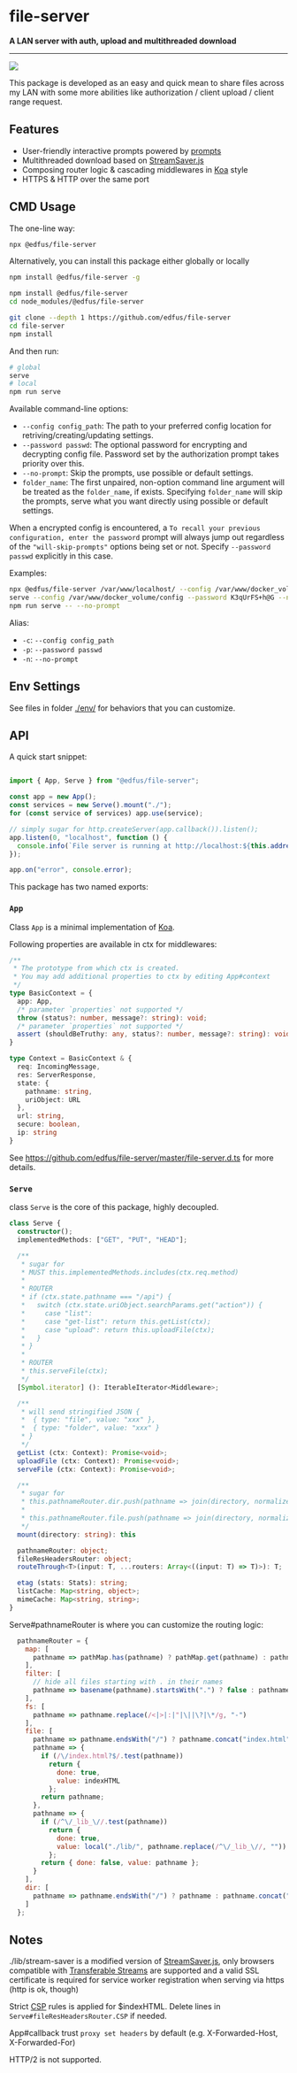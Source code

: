# file-server

**A LAN server with auth, upload and multithreaded download**

---

<img src="https://raw.github.com/edfus/file-server/master/img/terminal.gif">

This package is developed as an easy and quick mean to share files across my LAN with some more abilities like authorization / client upload / client range request.

## Features

- User-friendly interactive prompts powered by [prompts](https://github.com/terkelg/prompts#-prompts)
- Multithreaded download based on [StreamSaver.js](https://github.com/jimmywarting/StreamSaver.js)
- Composing router logic & cascading middlewares in [Koa](https://koajs.com/) style
- HTTPS & HTTP over the same port

## CMD Usage

The one-line way:
```bash
npx @edfus/file-server
```

Alternatively, you can install this package either globally or locally
```bash
npm install @edfus/file-server -g
```

```bash
npm install @edfus/file-server
cd node_modules/@edfus/file-server
```

```bash
git clone --depth 1 https://github.com/edfus/file-server 
cd file-server
npm install
```

And then run:
```bash
# global
serve 
# local
npm run serve
```

Available command-line options:

- `--config config_path`: The path to your preferred config location for retriving/creating/updating settings.
- `--password passwd`: The optional password for encrypting and decrypting config file. Password set by the authorization prompt takes priority over this.
- `--no-prompt`: Skip the prompts, use possible or default settings.
- `folder_name`: The first unpaired, non-option command line argument will be treated as the `folder_name`, if exists. Specifying `folder_name` will skip the prompts, serve what you want directly using possible or default settings.

When a encrypted config is encountered, a `To recall your previous configuration, enter the password` prompt will always jump out regardless of the `"will-skip-prompts"` options being set or not. Specify `--password passwd` explicitly in this case.

Examples:
```bash
npx @edfus/file-server /var/www/localhost/ --config /var/www/docker_volume/config 
serve --config /var/www/docker_volume/config --password K3qUrFS+h@G --no-prompt
npm run serve -- --no-prompt
```

Alias:
- `-c`: `--config config_path`
- `-p`: `--password passwd`
- `-n`: `--no-prompt`

## Env Settings

See files in folder [./env/](https://github.com/edfus/file-server/tree/master/env) for behaviors that you can customize.

## API

A quick start snippet:

```js

import { App, Serve } from "@edfus/file-server";

const app = new App();
const services = new Serve().mount("./");
for (const service of services) app.use(service);

// simply sugar for http.createServer(app.callback()).listen();
app.listen(0, "localhost", function () {
  console.info(`File server is running at http://localhost:${this.address().port}`);
});

app.on("error", console.error);
```

This package has two named exports:

### `App`

Class `App` is a minimal implementation of [Koa](https://koajs.com/).

Following properties are available in ctx for middlewares:

```ts
/**
 * The prototype from which ctx is created.
 * You may add additional properties to ctx by editing App#context
 */
type BasicContext = {
  app: App,
  /* parameter `properties` not supported */
  throw (status?: number, message?: string): void;
  /* parameter `properties` not supported */
  assert (shouldBeTruthy: any, status?: number, message?: string): void;
}

type Context = BasicContext & {
  req: IncomingMessage, 
  res: ServerResponse,
  state: {
    pathname: string,
    uriObject: URL
  },
  url: string,
  secure: boolean,
  ip: string
}
```

See <https://github.com/edfus/file-server/master/file-server.d.ts> for more details.

### `Serve`

class `Serve` is the core of this package, highly decoupled.

```ts
class Serve {
  constructor();
  implementedMethods: ["GET", "PUT", "HEAD"];

  /**
   * sugar for
   * MUST this.implementedMethods.includes(ctx.req.method)
   * 
   * ROUTER
   * if (ctx.state.pathname === "/api") {
   *   switch (ctx.state.uriObject.searchParams.get("action")) {
   *     case "list":
   *     case "get-list": return this.getList(ctx);
   *     case "upload": return this.uploadFile(ctx);
   *   }
   * }
   * 
   * ROUTER
   * this.serveFile(ctx);
   */
  [Symbol.iterator] (): IterableIterator<Middleware>;

  /**
   * will send stringified JSON {
   *  { type: "file", value: "xxx" },
   *  { type: "folder", value: "xxx" }
   * }
   */
  getList (ctx: Context): Promise<void>;
  uploadFile (ctx: Context): Promise<void>;
  serveFile (ctx: Context): Promise<void>;

  /**
   * sugar for
   * this.pathnameRouter.dir.push(pathname => join(directory, normalize(pathname)));
   * 
   * this.pathnameRouter.file.push(pathname => join(directory, normalize(pathname)));
   */
  mount(directory: string): this

  pathnameRouter: object;
  fileResHeadersRouter: object;
  routeThrough<T>(input: T, ...routers: Array<((input: T) => T)>): T;

  etag (stats: Stats): string;
  listCache: Map<string, object>;
  mimeCache: Map<string, string>;
}
```

Serve#pathnameRouter is where you can customize the routing logic:

```js
  pathnameRouter = {
    map: [
      pathname => pathMap.has(pathname) ? pathMap.get(pathname) : pathname,
    ],
    filter: [
      // hide all files starting with . in their names
      pathname => basename(pathname).startsWith(".") ? false : pathname
    ],
    fs: [
      pathname => pathname.replace(/<|>|:|"|\||\?|\*/g, "-")
    ],
    file: [
      pathname => pathname.endsWith("/") ? pathname.concat("index.html") : pathname,
      pathname => {
        if (/\/index.html?$/.test(pathname))
          return {
            done: true,
            value: indexHTML
          };
        return pathname;
      },
      pathname => {
        if (/^\/_lib_\//.test(pathname))
          return {
            done: true,
            value: local("./lib/", pathname.replace(/^\/_lib_\//, ""))
          };
        return { done: false, value: pathname };
      }
    ],
    dir: [
      pathname => pathname.endsWith("/") ? pathname : pathname.concat("/")
    ]
  };
```

## Notes

./lib/stream-saver is a modified version of [StreamSaver.js](https://github.com/jimmywarting/StreamSaver.js), only browsers compatible with [Transferable Streams](https://github.com/whatwg/streams/blob/main/transferable-streams-explainer.md) are supported and a valid SSL certificate is required for service worker registration when serving via https (http is ok, though)

Strict [CSP](https://developer.mozilla.org/en-US/docs/Web/HTTP/CSP) rules is applied for $indexHTML. Delete lines in `Serve#fileResHeadersRouter.CSP` if needed.

App#callback trust `proxy set headers` by default (e.g. X-Forwarded-Host, X-Forwarded-For)

HTTP/2 is not supported.